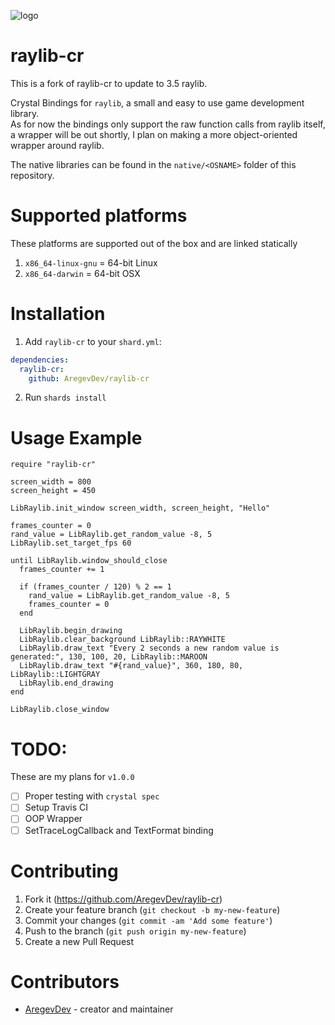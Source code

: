 ![logo](logo/raylib-cr_256x256.png)

# raylib-cr

This is a fork of raylib-cr to update to 3.5 raylib.

Crystal Bindings for `raylib`, a small and easy to use game development library.  
As for now the bindings only support the raw function calls from raylib itself, a wrapper will be out shortly, 
I plan on making a more object-oriented wrapper around raylib.  

The native libraries can be found in the `native/<OSNAME>` folder of this repository.

# Supported platforms

These platforms are supported out of the box and are linked statically
1. `x86_64-linux-gnu` = 64-bit Linux
2. `x86_64-darwin` = 64-bit OSX

# Installation

1. Add `raylib-cr` to your `shard.yml`:
```yml
dependencies:
  raylib-cr:
    github: AregevDev/raylib-cr
```
2. Run `shards install`

# Usage Example

```crystal
require "raylib-cr"

screen_width = 800
screen_height = 450

LibRaylib.init_window screen_width, screen_height, "Hello"

frames_counter = 0
rand_value = LibRaylib.get_random_value -8, 5
LibRaylib.set_target_fps 60

until LibRaylib.window_should_close
  frames_counter += 1
  
  if (frames_counter / 120) % 2 == 1
    rand_value = LibRaylib.get_random_value -8, 5
    frames_counter = 0
  end

  LibRaylib.begin_drawing
  LibRaylib.clear_background LibRaylib::RAYWHITE
  LibRaylib.draw_text "Every 2 seconds a new random value is generated:", 130, 100, 20, LibRaylib::MAROON
  LibRaylib.draw_text "#{rand_value}", 360, 180, 80, LibRaylib::LIGHTGRAY
  LibRaylib.end_drawing
end

LibRaylib.close_window
```

# TODO:

These are my plans for `v1.0.0`
- [ ] Proper testing with `crystal spec`
- [ ] Setup Travis CI
- [ ] OOP Wrapper
- [ ] SetTraceLogCallback and TextFormat binding

# Contributing

1. Fork it (https://github.com/AregevDev/raylib-cr)
2. Create your feature branch (`git checkout -b my-new-feature`)
3. Commit your changes (`git commit -am 'Add some feature'`)
4. Push to the branch (`git push origin my-new-feature`)
5. Create a new Pull Request

# Contributors

- [AregevDev](https://github.com/AregevDev) - creator and maintainer
